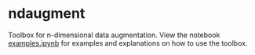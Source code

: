 # ndaugment

Toolbox for n-dimensional data augmentation. View the notebook [examples.ipynb](examples.ipynb) for examples and explanations on how to use the toolbox.